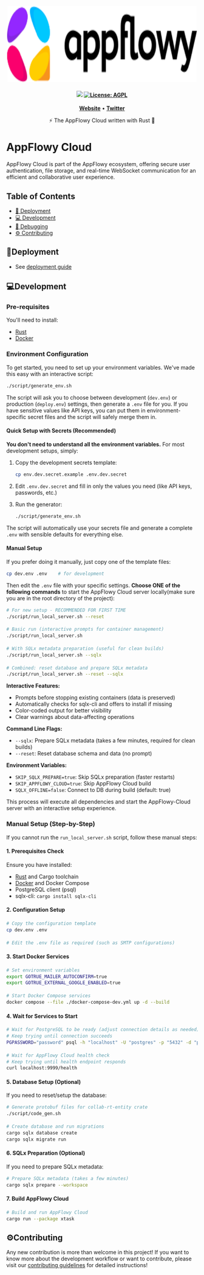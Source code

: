 <p align="center">
    <picture>
        <source srcset="assets/logos/appflowy_logo_white.svg" media="(prefers-color-scheme: dark)"/>
        <img src="assets/logos/appflowy_logo_black.svg"  width="500" height="200" />
    </picture>
</p>

<h4 align="center">
    <a href="https://discord.gg/9Q2xaN37tV"><img src="https://img.shields.io/badge/AppFlowy.IO-discord-orange"></a>
    <a href="https://opensource.org/licenses/AGPL-3.0"><img src="https://img.shields.io/badge/license-AGPL-purple.svg" alt="License: AGPL"></a>
</h4>

<p align="center">
    <a href="https://www.appflowy.com"><b>Website</b></a> •
    <a href="https://twitter.com/appflowy"><b>Twitter</b></a>
</p>

<p align="center">⚡ The AppFlowy Cloud written with Rust 🦀</p>

# AppFlowy Cloud

AppFlowy Cloud is part of the AppFlowy ecosystem, offering secure user authentication, file storage,
and real-time WebSocket communication for an efficient and collaborative user experience.

## Table of Contents

- [🚀 Deployment](#deployment)
- [💻 Development](#development)
- [🐞 Debugging](#debugging)
- [⚙️ Contributing](#️contributing)

## 🚀Deployment

- See [deployment guide](./doc/DEPLOYMENT.md)

## 💻Development

### Pre-requisites

You'll need to install:

- [Rust](https://www.rust-lang.org/tools/install)
- [Docker](https://docs.docker.com/get-docker/)

### Environment Configuration

To get started, you need to set up your environment variables. We've made this easy with an interactive script:

```bash
./script/generate_env.sh
```

The script will ask you to choose between development (`dev.env`) or production (`deploy.env`) settings, then generate a
`.env` file for you. If you have sensitive values like API keys, you can put them in environment-specific secret files
and the script will safely merge them in.

#### Quick Setup with Secrets (Recommended)

**You don't need to understand all the environment variables.** For most development setups, simply:

1. Copy the development secrets template:
   ```bash
   cp env.dev.secret.example .env.dev.secret
   ```

2. Edit `.env.dev.secret` and fill in only the values you need (like API keys, passwords, etc.)

3. Run the generator:
   ```bash
   ./script/generate_env.sh
   ```

The script will automatically use your secrets file and generate a complete `.env` with sensible defaults for everything
else.

#### Manual Setup

If you prefer doing it manually, just copy one of the template files:

```bash
cp dev.env .env    # for development
```

Then edit the `.env` file with your specific settings. **Choose ONE of the following commands** to start the AppFlowy
Cloud server
locally(make sure you are in the root directory of the project):

```bash
# For new setup - RECOMMENDED FOR FIRST TIME
./script/run_local_server.sh --reset

# Basic run (interactive prompts for container management)
./script/run_local_server.sh

# With SQLx metadata preparation (useful for clean builds)
./script/run_local_server.sh --sqlx

# Combined: reset database and prepare SQLx metadata
./script/run_local_server.sh --reset --sqlx
```

**Interactive Features:**

- Prompts before stopping existing containers (data is preserved)
- Automatically checks for sqlx-cli and offers to install if missing
- Color-coded output for better visibility
- Clear warnings about data-affecting operations

**Command Line Flags:**

- `--sqlx`: Prepare SQLx metadata (takes a few minutes, required for clean builds)
- `--reset`: Reset database schema and data (no prompt)

**Environment Variables:**

- `SKIP_SQLX_PREPARE=true`: Skip SQLx preparation (faster restarts)
- `SKIP_APPFLOWY_CLOUD=true`: Skip AppFlowy Cloud build
- `SQLX_OFFLINE=false`: Connect to DB during build (default: true)

This process will execute all dependencies and start the AppFlowy-Cloud server with an interactive setup experience.

### Manual Setup (Step-by-Step)

If you cannot run the `run_local_server.sh` script, follow these manual steps:

#### 1. Prerequisites Check

Ensure you have installed:

- [Rust](https://www.rust-lang.org/tools/install) and Cargo toolchain
- [Docker](https://docs.docker.com/get-docker/) and Docker Compose
- PostgreSQL client (psql)
- sqlx-cli: `cargo install sqlx-cli`

#### 2. Configuration Setup

```bash
# Copy the configuration template
cp dev.env .env

# Edit the .env file as required (such as SMTP configurations)
```

#### 3. Start Docker Services

```bash
# Set environment variables
export GOTRUE_MAILER_AUTOCONFIRM=true
export GOTRUE_EXTERNAL_GOOGLE_ENABLED=true

# Start Docker Compose services
docker compose --file ./docker-compose-dev.yml up -d --build
```

#### 4. Wait for Services to Start

```bash
# Wait for PostgreSQL to be ready (adjust connection details as needed)
# Keep trying until connection succeeds
PGPASSWORD="password" psql -h "localhost" -U "postgres" -p "5432" -d "postgres" -c '\q'

# Wait for AppFlowy Cloud health check
# Keep trying until health endpoint responds
curl localhost:9999/health
```

#### 5. Database Setup (Optional)

If you need to reset/setup the database:

```bash
# Generate protobuf files for collab-rt-entity crate
./script/code_gen.sh

# Create database and run migrations
cargo sqlx database create
cargo sqlx migrate run
```

#### 6. SQLx Preparation (Optional)

If you need to prepare SQLx metadata:

```bash
# Prepare SQLx metadata (takes a few minutes)
cargo sqlx prepare --workspace
```

#### 7. Build AppFlowy Cloud

```bash
# Build and run AppFlowy Cloud
cargo run --package xtask
```

## ⚙️Contributing

Any new contribution is more than welcome in this project!
If you want to know more about the development workflow or want to contribute, please visit
our [contributing guidelines](./doc/CONTRIBUTING.md) for detailed instructions!
